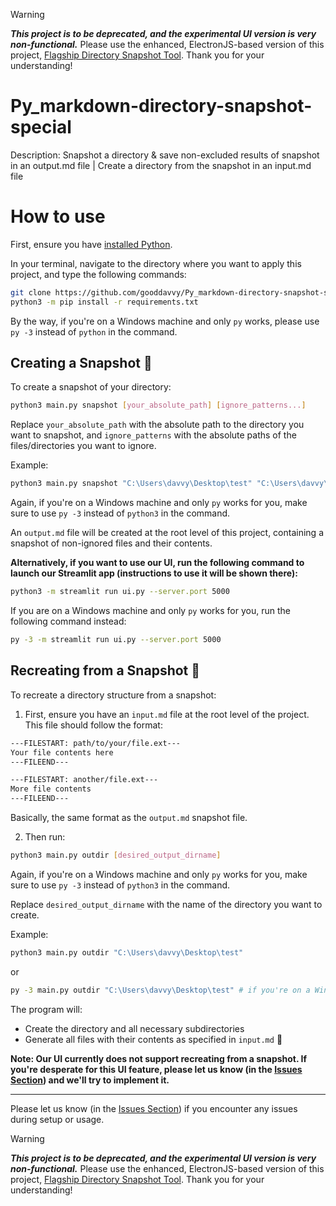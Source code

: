 > [!WARNING]
> ***This project is to be deprecated, and the experimental UI version is very non-functional.*** Please use the enhanced, ElectronJS-based version of this project, [Flagship Directory Snapshot Tool](https://github.com/auzuma/flagship-directory-snapshot-tool). Thank you for your understanding!

# Py_markdown-directory-snapshot-special

Description: Snapshot a directory & save non-excluded results of snapshot in an output.md file | Create a directory from the snapshot in an input.md file

# How to use

First, ensure you have [installed Python](https://www.python.org/downloads/).

In your terminal, navigate to the directory where you want to apply this project, and type the following commands:

```bash
git clone https://github.com/gooddavvy/Py_markdown-directory-snapshot-special
python3 -m pip install -r requirements.txt
```

By the way, if you're on a Windows machine and only `py` works, please use `py -3` instead of `python` in the command.

## Creating a Snapshot 📸

To create a snapshot of your directory:

```bash
python3 main.py snapshot [your_absolute_path] [ignore_patterns...]
```

Replace `your_absolute_path` with the absolute path to the directory you want to snapshot, and `ignore_patterns` with the absolute paths of the files/directories you want to ignore.

Example:

```bash
python3 main.py snapshot "C:\Users\davvy\Desktop\test" "C:\Users\davvy\Desktop\test\ignore_this_file.txt" "C:\Users\davvy\Desktop\test\ignore_this_directory"
```

Again, if you're on a Windows machine and only `py` works for you, make sure to use `py -3` instead of `python3` in the command.

An `output.md` file will be created at the root level of this project, containing a snapshot of non-ignored files and their contents.

**Alternatively, if you want to use our UI, run the following command to launch our Streamlit app (instructions to use it will be shown there):**

```bash
python3 -m streamlit run ui.py --server.port 5000
```

If you are on a Windows machine and only `py` works for you, run the following command instead:

```bash
py -3 -m streamlit run ui.py --server.port 5000
```

## Recreating from a Snapshot 🎨

To recreate a directory structure from a snapshot:

1. First, ensure you have an `input.md` file at the root level of the project. This file should follow the format:

```markdown
---FILESTART: path/to/your/file.ext---
Your file contents here
---FILEEND---

---FILESTART: another/file.ext---
More file contents
---FILEEND---
```

Basically, the same format as the `output.md` snapshot file.

2. Then run:

```bash
python3 main.py outdir [desired_output_dirname]
```

Again, if you're on a Windows machine and only `py` works for you, make sure to use `py -3` instead of `python3` in the command.

Replace `desired_output_dirname` with the name of the directory you want to create.

Example:

```bash
python3 main.py outdir "C:\Users\davvy\Desktop\test"
```

or

```bash
py -3 main.py outdir "C:\Users\davvy\Desktop\test" # if you're on a Windows machine and only `py` works for you
```

The program will:

- Create the directory and all necessary subdirectories
- Generate all files with their contents as specified in `input.md` 🎯

**Note: Our UI currently does not support recreating from a snapshot. If you're desperate for this UI feature, please let us know (in the [Issues Section](https://github.com/gooddavvy/Py_markdown-directory-snapshot-special/issues)) and we'll try to implement it.**

---

Please let us know (in the [Issues Section](https://github.com/gooddavvy/Py_markdown-directory-snapshot-special/issues)) if you encounter any issues during setup or usage.

> [!WARNING]
> ***This project is to be deprecated, and the experimental UI version is very non-functional.*** Please use the enhanced, ElectronJS-based version of this project, [Flagship Directory Snapshot Tool](https://github.com/auzuma/flagship-directory-snapshot-tool). Thank you for your understanding!